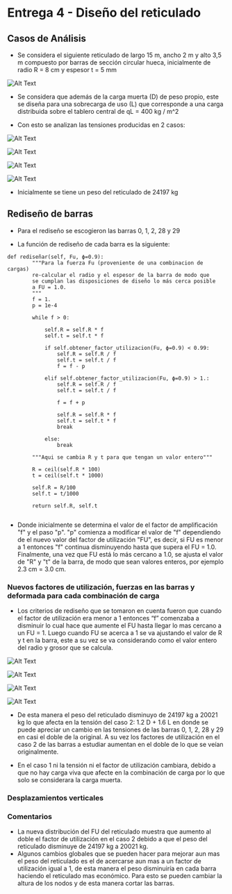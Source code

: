 # Entrega 4 - Diseño del reticulado

## Casos de Análisis

* Se considera el siguiente reticulado de largo 15 m, ancho 2 m y alto 3,5 m compuesto por barras de sección circular hueca, inicialmente de radio R = 8 cm y espesor t = 5 mm

![Alt Text](https://github.com/raimolid/MCOC2020-P2-3/blob/main/ret.png)

* Se considera que además de la carga muerta (D) de peso propio, este se diseña para una sobrecarga de uso (L) que corresponde a una carga distribuida sobre el tablero central de   qL = 400 kg / m^2

* Con esto se analizan las tensiones producidas en 2 casos:


![Alt Text](https://github.com/raimolid/MCOC2020-P2-3/blob/main/ret_caso1.png)

![Alt Text](https://github.com/raimolid/MCOC2020-P2-3/blob/main/ret_caso2.png)

![Alt Text](https://github.com/raimolid/MCOC2020-P2-3/blob/main/FU_caso1.png)

![Alt Text](https://github.com/raimolid/MCOC2020-P2-3/blob/main/FU_caso2.png)


* Inicialmente se tiene un peso del reticulado de 24197 kg




## Rediseño de barras



* Para el rediseño se escogieron las barras 0, 1, 2, 28 y 29

* La función de rediseño de cada barra es la siguiente:

```
def rediseñar(self, Fu, ϕ=0.9):
		"""Para la fuerza Fu (proveniente de una combinacion de cargas)
		re-calcular el radio y el espesor de la barra de modo que
		se cumplan las disposiciones de diseño lo más cerca posible
		a FU = 1.0.
		"""
		f = 1.
		p = 1e-4

		while f > 0:
			
			self.R = self.R * f
			self.t = self.t * f	
			
			if self.obtener_factor_utilizacion(Fu, ϕ=0.9) < 0.99:
				self.R = self.R / f
				self.t = self.t / f	
				f = f - p
			
			elif self.obtener_factor_utilizacion(Fu, ϕ=0.9) > 1.:
				self.R = self.R / f
				self.t = self.t / f	
				
				f = f + p
				
				self.R = self.R * f
				self.t = self.t * f
				break
			
			else:
				break

		"""Aqui se cambia R y t para que tengan un valor entero"""
		
		R = ceil(self.R * 100)
		t = ceil(self.t * 1000)
		
		self.R = R/100
		self.t = t/1000
		
		return self.R, self.t 
    
```

* Donde inicialmente se determina el valor de el factor de amplificación "f" y el paso "p". "p"    comienza a modificar el valor de "f" dependiendo de el nuevo valor del factor
  de utilización "FU", es decir, si FU es menor a 1 entonces "f" continua disminuyendo hasta que supera el FU = 1.0. Finalmente, una vez que FU está lo más cercano a 1.0, se
  ajusta el valor de "R" y "t" de la barra, de modo que sean valores enteros, por ejemplo 2.3 cm = 3.0 cm.
  
  
  
  
### Nuevos factores de utilización, fuerzas en las barras y deformada para cada combinación de carga




* Los criterios de rediseño que se tomaron en cuenta fueron que cuando el factor de utilización era menor a 1 entonces “f” comenzaba a disminuir lo cual hace que aumente el FU
  hasta llegar lo mas cercano a un FU = 1. 
  Luego cuando FU se acerca a 1 se va ajustando el valor de R y t en la barra, este a su vez se va considerando como el valor entero del radio y grosor que se calcula.


![Alt Text](https://github.com/raimolid/MCOC2020-P2-3/blob/main/ret_caso1rediseno.jpeg)

![Alt Text](https://github.com/raimolid/MCOC2020-P2-3/blob/main/ret_caso2rediseno.jpeg)

![Alt Text](https://github.com/raimolid/MCOC2020-P2-3/blob/main/FU_caso1rediseno.jpeg)

![Alt Text](https://github.com/raimolid/MCOC2020-P2-3/blob/main/FU_caso1rediseno.jpeg)


  
* De esta manera el peso del reticulado disminuyo de 24197 kg a 20021 kg lo que afecta en la tensión del caso 2: 1.2 D + 1.6 L en donde se puede apreciar un cambio en las
  tensiones de las barras 0, 1, 2, 28 y 29 en casi el doble de la original. A su vez los factores de utilización en el caso 2 de las barras a estudiar aumentan en el doble de lo
  que se veían originalmente.
  
* En el caso 1 ni la  tensión  ni el factor de utilización  cambiara, debido a que no hay carga viva que afecte en la combinación de carga por lo que solo se considerara la
  carga muerta.





### Desplazamientos verticales




### Comentarios

* La nueva distribución del FU del reticulado muestra que aumento al doble el factor de utilización en el caso 2 debido a que el peso del reticulado disminuye de 24197 kg a
  20021 kg.
* Algunos cambios globales que se pueden hacer para mejorar aun mas el peso del reticulado es el de acercarse aun mas a un factor de utilización igual a 1, de esta manera el
  peso disminuiría en cada barra haciendo el reticulado mas económico. Para esto se pueden cambiar la altura de los nodos y de esta manera cortar las barras.

